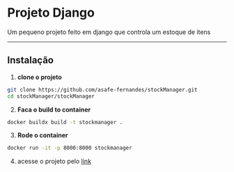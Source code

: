 # Projeto Django

Um pequeno projeto feito em django que controla um estoque de itens

---

## Instalação

1. **clone o projeto**
```bash
git clone https://github.com/asafe-fernandes/stockManager.git
cd stockManager/stockManager
```

2. **Faca o build to container**
```bash
docker buildx build -t stockmanager .
```

3. **Rode o container**
```bash
docker run -it -p 8000:8000 stockmanager
```

4. acesse o projeto pelo [link](http://http://127.0.0.1:8000/)
